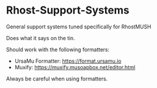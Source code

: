 # Rhost-Support-Systems
General support systems tuned specifically for RhostMUSH

Does what it says on the tin.

Should work with the following formatters:
* UrsaMu Formatter: https://format.ursamu.io
* Muxify: https://muxify.musoapbox.net/editor.html

Always be careful when using formatters.
